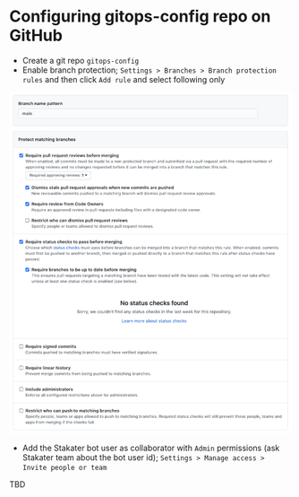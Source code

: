 # Configuring gitops-config repo on GitHub

- Create a git repo `gitops-config`
- Enable branch protection; `Settings > Branches > Branch protection rules` and then click `Add rule` and select following only

![main-branch-protection-rule](./images/main-branch-protection-rule.png)

- Add the Stakater bot user as collaborator with `Admin` permissions (ask Stakater team about the bot user id); `Settings > Manage access > Invite people or team`

TBD
